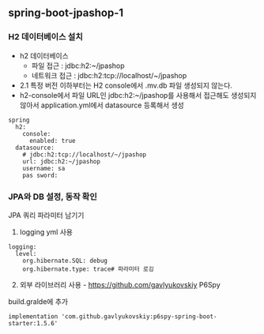 ## spring-boot-jpashop-1

### H2 데이터베이스 설치
- h2 데이터베이스
  - 파일 접근     : jdbc:h2:~/jpashop
  - 네트워크 접근 : jdbc:h2:tcp://localhost/~/jpashop
- 2.1 특정 버전 이하부터는 H2 console에서 .mv.db 파일 생성되지 않는다.
- h2-console에서 파일 URL인 jdbc:h2:~/jpashop를 사용해서 접근해도
  생성되지 않아서 application.yml에서 datasource 등록해서 생성

```
spring
  h2:
    console:
      enabled: true
  datasource:
    # jdbc:h2:tcp://localhost/~/jpashop
    url: jdbc:h2:~/jpashop
    username: sa
    pas sword:
```

### JPA와 DB 설정, 동작 확인

JPA 쿼리 파라미터 남기기
1. logging yml 사용

```
logging:
  level:
    org.hibernate.SQL: debug
    org.hibernate.type: trace# 파라미터 로깅
```

2. 외부 라이브러리 사용 - https://github.com/gavlyukovskiy
P6Spy

build.gralde에 추가
```
implementation 'com.github.gavlyukovskiy:p6spy-spring-boot-starter:1.5.6'
```

